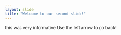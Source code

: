 ```yaml
---
layout: slide
title: "Welcome to our second slide!"
---
```

this was very informative 
Use the left arrow to go back!
